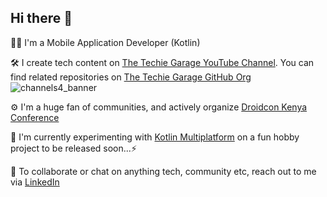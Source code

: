 ## Hi there 👋

👩‍💻   I'm a Mobile Application Developer (Kotlin)

🛠️   I create tech content on [The Techie Garage YouTube Channel](https://www.youtube.com/@thetechiegarage). You can find related repositories on [The Techie Garage GitHub Org](https://github.com/TheTechieGarage)
 ![channels4_banner](https://github.com/user-attachments/assets/597255b6-ceda-4260-aaba-78a5cb66385a)

⚙️   I'm a huge fan of communities, and actively organize [Droidcon Kenya Conference](https://droidcon.co.ke/)

🌱   I'm currently experimenting with [Kotlin Multiplatform](https://kotlinlang.org/docs/multiplatform.html) on a fun hobby project to be released soon...⚡

🚀   To collaborate or chat on anything tech, community etc, reach out to me via [LinkedIn](https://www.linkedin.com/in/AnnunziataKinya/)
<!--
**Anniekobia/Anniekobia** is a ✨ _special_ ✨ repository because its `README.md` (this file) appears on your GitHub profile.

Here are some ideas to get you started:

- 🔭 I’m currently working on ...
- 🌱 I’m currently learning ...
- 👯 I’m looking to collaborate on ...
- 🤔 I’m looking for help with ...
- 💬 Ask me about ...
- 📫 How to reach me: ...
- 😄 Pronouns: ...
- ⚡ Fun fact: ...
-->
